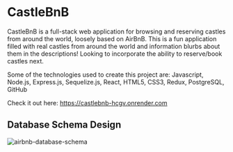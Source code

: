 <!--!!START SILENT -->
# CastleBnB
<!--!!END -->
<!--!!ADD -->
<!-- # `<name of application here>` -->
<!--!!END_ADD -->
CastleBnB is a full-stack web application for browsing and reserving castles from around the world, loosely based on AirBnB. This is a fun application filled with real castles from around the world and information blurbs about them in the descriptions!
Looking to incorporate the ability to reserve/book castles next.

Some of the technologies used to create this project are: Javascript, Node.js, Express.js, Sequelize.js, React, HTML5, CSS3, Redux, PostgreSQL, GitHub

Check it out here: https://castlebnb-hcgv.onrender.com

## Database Schema Design

<!--!!START SILENT -->
![airbnb-database-schema]

[airbnb-database-schema]: https://appacademy-open-assets.s3.us-west-1.amazonaws.com/Modular-Curriculum/content/week-12/airbnb-db-schema.png
[airbnb-db-diagram-info]: https://appacademy-open-assets.s3.us-west-1.amazonaws.com/Modular-Curriculum/content/week-12/airbnb-db-diagram-info.txt
<!--!!END -->
<!--!!ADD -->
<!-- `<insert database schema design here>` -->
<!--!!END_ADD -->
